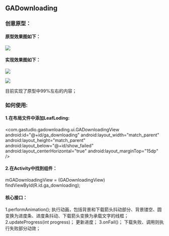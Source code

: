 ## GADownloading

### 创意原型：

#### 原型效果图如下：

![](https://github.com/Ajian-studio/GADownloading/raw/master/raw/loadingView_full_v.gif)  

#### 实现效果图如下：

![](https://github.com/Ajian-studio/GADownloading/raw/master/raw/my_loading_view_success.gif) 

![](https://github.com/Ajian-studio/GADownloading/raw/master/raw/my_loading_view_failed.gif) 

目前实现了原型中99%左右的内容；

### 如何使用:

#### 1.在布局文件中添加LeafLoding:

<com.gastudio.gadownloading.ui.GADownloadingView
    android:id="@+id/ga_downloading"
    android:layout_width="match_parent"
    android:layout_height="match_parent"
    android:layout_below="@+id/show_failed"
    android:layout_centerHorizontal="true"
    android:layout_marginTop="15dp" />

#### 2.在Activity中找到组件：

mGADownloadingView = (GADownloadingView) findViewById(R.id.ga_downloading);

#### 核心接口：

1.performAnimation();
执行动画，包括背景和下载箭头抖动部分、背景镂空、圆变换为进度条、进度条抖动、下载箭头变换为承载文字的线框；
2.updateProgress(int progress)；
更新进度；
3.onFail()；
下载失败、调用则执行失败部分动效；


